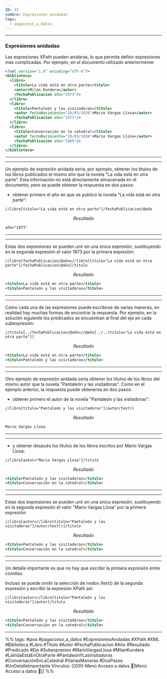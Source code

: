 ```yaml
---
ID: 33
nombre: Expresiones anidadas
tags:
  - pagacceso_a_datos
---
```

___
### Expresiones anidadas

Las expresiones XPath pueden anidarse, lo que permite definir expresiones más complicadas. Por ejemplo, en el documento utilizado anteriormente:


```xml
<?xml version="1.0" encoding="UTF-8"?>
<biblioteca>
  <libro>
    <titulo>La vida está en otra parte</titulo>
    <autor>Milan Kundera</autor>
    <fechaPublicacion año="1973"/>
  </libro>
  <libro>
    <titulo>Pantaleón y las visitadoras</titulo>
    <autor fechaNacimiento="28/03/1936">Mario Vargas Llosa</autor>
    <fechaPublicacion año="1973"/>
  </libro>
  <libro>
    <titulo>Conversación en la catedral</titulo>
    <autor fechaNacimiento="28/03/1936">Mario Vargas Llosa</autor>
    <fechaPublicacion año="1969"/>
  </libro>
</biblioteca>
```

___
___

Un ejemplo de expresión anidada sería, por ejemplo, obtener los títulos de los libros publicados el mismo año que la novela "La vida está en otra parte". Esta información no está directamente almacenada en el documento, pero se puede obtener la respuesta en dos pasos:

- obtener primero el año en que se publicó la novela "La vida está en otra parte":

```
//libro[titulo="La vida está en otra parte"]/fechaPublicacion/@año
```
$$Resultado$$
```xml
año="1973"
```

___
___

Estas dos expresiones se pueden unir en una única expresión, sustituyendo en la segunda expresión el valor 1973 por la primera expresión:

```
//libro[fechaPublicacion/@año=//libro[titulo="La vida está en otra parte"]/fechaPublicacion/@año]/titulo
```
$$Resultado$$
```xml
<titulo>La vida está en otra parte</titulo>
<titulo>Pantaleón y las visitadoras</titulo>
```

___
___

Como cada una de las expresiones puede escribirse de varias maneras, en realidad hay muchas formas de encontrar la respuesta. Por ejemplo, en la solución siguiente los predicados se encuentran al final del eje en cada subexpresión:

```
//titulo[../fechaPublicacion/@año=//@año[../../titulo="La vida está en otra parte"]]
```
$$Resultado$$
```xml
<titulo>La vida está en otra parte</titulo>
<titulo>Pantaleón y las visitadoras</titulo>
```

___
___

Otro ejemplo de expresión anidada sería obtener los títulos de los libros del mismo autor que la novela "Pantaleón y las visitadoras". Como en el ejemplo anterior, la respuesta puede obtenerse en dos pasos:

- obtener primero el autor de la novela "Pantaleón y las visitadoras":

```
//libro[titulo="Pantaleón y las visitadoras"]/autor/text()
```
$$Resultado$$
```xml
Mario Vargas Llosa
```

___
___

- y obtener después los títulos de los libros escritos por Mario Vargas Llosa:

```
//libro[autor="Mario Vargas Llosa"]/titulo
```
$$Resultado$$
```xml
<titulo>Pantaleón y las visitadoras</titulo>
<titulo>Conversación en la catedral</titulo>
```

___
___

Estas dos expresiones se pueden unir en una única expresión, sustituyendo en la segunda expresión el valor "Mario Vargas Llosa" por la primera expresión:

```
//libro[autor=//libro[titulo="Pantaleón y las visitadoras"]/autor/text()]/titulo
```
$$Resultado$$
```xml
<titulo>Pantaleón y las visitadoras</titulo>
<titulo>Conversación en la catedral</titulo>
```

___
___

Un detalle importante es que no hay que escribir la primera expresión entre comillas.

Incluso se puede omitir la selección de nodos /text() de la segunda expresión y escribir la expresión XPath así:

```
//libro[autor=//libro[titulo="Pantaleón y las visitadoras"]/autor]/titulo
```
$$Resultado$$
```xml
<titulo>Pantaleón y las visitadoras</titulo>
<titulo>Conversación en la catedral</titulo>
```


___
%%
tags: #java  #pagacceso_a_datos  #ExpresionesAnidadas #XPath #XML #Biblioteca #Libro #Titulo #Autor #FechaPublicacion #Año #Resultado #Predicado #Eje #Subexpresion #MarioVargasLlosa #MilanKundera #LaVidaEstáEnOtraParte #PantaleónYLasVisitadoras #ConversaciónEnLaCatedral #VariasManeras #DosPasos #UnDetalleImportante
Vínculos:  [[000-Menú Acceso a datos 📃|Menú Acceso a datos 📃]]
%%